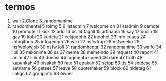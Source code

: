 # termos
1. wait
2.Clone
3..randomanime
4. randomhentai
5 toimg 5
6 listadmin
7 welcome on
8 listadmin
9 demote
10 promote
11 kick
12 add
13 bc
14 tagall
15 artinama
16 say
17 bucin
18 gay
19 kbbi
20 kudeta
21 cekjodohh
22 indohot
23 info cuaca
24 infogithub
25 infogempa
26 wiki
27 nsfwtrap
28 nsfwneko
29 nsfwblowjob
30 nsfw loli
31 randomhentai
32 randomanime
33 waifu
34 loli
35 nekonime
36 ss
37 meme
38 memeindo
39 request
40 report
41 anim
42 lirik
43 donasi
44 tagme
45 speed
46 dare
47 truth
48 kapankah
49 bisakah
50 rate
51 apakah
52 setpp
53 tts
54 setdesc
55 setname
56 getses
57 leave
58 quotemaker
59 block
60 hidetag
61 linkgc
62 groupinfo
63 owner
